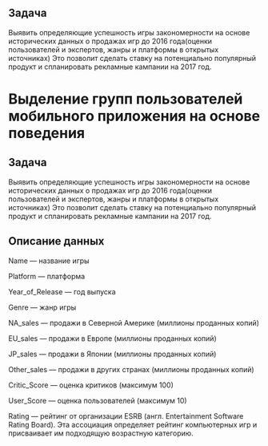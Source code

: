

## Задача

Выявить определяющие успешность игры закономерности на основе исторических данных о продажах игр до 2016 года(оценки пользователей и экспертов, жанры и платформы в открытых источниках) Это позволит сделать ставку на потенциально популярный продукт и спланировать рекламные кампании на 2017 год.


# Выделение групп пользователей мобильного приложения на основе поведения



## Задача

Выявить определяющие успешность игры закономерности на основе исторических данных о продажах игр до 2016 года(оценки пользователей и экспертов, жанры и платформы в открытых источниках) Это позволит сделать ставку на потенциально популярный продукт и спланировать рекламные кампании на 2017 год.


## Описание данных

Name — название игры

Platform — платформа

Year_of_Release — год выпуска

Genre — жанр игры

NA_sales — продажи в Северной Америке (миллионы проданных копий)

EU_sales — продажи в Европе (миллионы проданных копий)

JP_sales — продажи в Японии (миллионы проданных копий)

Other_sales — продажи в других странах (миллионы проданных копий)

Critic_Score — оценка критиков (максимум 100)

User_Score — оценка пользователей (максимум 10)

Rating — рейтинг от организации ESRB (англ. Entertainment Software Rating Board). Эта ассоциация определяет рейтинг компьютерных игр и присваивает им подходящую возрастную категорию.
